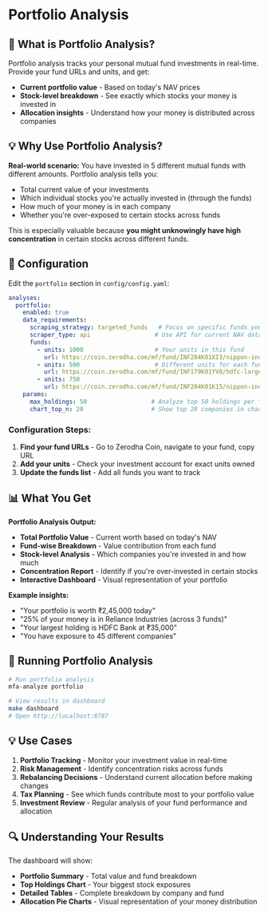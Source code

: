 # Portfolio Analysis

## 🎯 What is Portfolio Analysis?

Portfolio analysis tracks your personal mutual fund investments in real-time. Provide your fund URLs and units, and get:

- **Current portfolio value** - Based on today's NAV prices
- **Stock-level breakdown** - See exactly which stocks your money is invested in
- **Allocation insights** - Understand how your money is distributed across companies

## 💡 Why Use Portfolio Analysis?

**Real-world scenario:** You have invested in 5 different mutual funds with different amounts. Portfolio analysis tells you:
- Total current value of your investments
- Which individual stocks you're actually invested in (through the funds)
- How much of your money is in each company
- Whether you're over-exposed to certain stocks across funds

This is especially valuable because **you might unknowingly have high concentration** in certain stocks across different funds.

## 🔧 Configuration

Edit the `portfolio` section in `config/config.yaml`:

```yaml
analyses:
  portfolio:
    enabled: true
    data_requirements:
      scraping_strategy: targeted_funds   # Focus on specific funds you own
      scraper_type: api                  # Use API for current NAV data
      funds:
        - units: 1000                    # Your units in this fund
          url: https://coin.zerodha.com/mf/fund/INF204K01XI3/nippon-india-large-cap-fund-direct-growth
        - units: 500                     # Different units for each fund
          url: https://coin.zerodha.com/mf/fund/INF179K01YV8/hdfc-large-cap-fund-direct-growth
        - units: 750
          url: https://coin.zerodha.com/mf/fund/INF204K01K15/nippon-india-small-cap-fund-direct-growth
    params:
      max_holdings: 50                  # Analyze top 50 holdings per fund
      chart_top_n: 20                   # Show top 20 companies in charts
```

### Configuration Steps:

1. **Find your fund URLs** - Go to Zerodha Coin, navigate to your fund, copy URL
2. **Add your units** - Check your investment account for exact units owned
3. **Update the funds list** - Add all funds you want to track

## 📊 What You Get

**Portfolio Analysis Output:**
- **Total Portfolio Value** - Current worth based on today's NAV
- **Fund-wise Breakdown** - Value contribution from each fund
- **Stock-level Analysis** - Which companies you're invested in and how much
- **Concentration Report** - Identify if you're over-invested in certain stocks
- **Interactive Dashboard** - Visual representation of your portfolio

**Example insights:**
- "Your portfolio is worth ₹2,45,000 today"
- "25% of your money is in Reliance Industries (across 3 funds)"
- "Your largest holding is HDFC Bank at ₹35,000"
- "You have exposure to 45 different companies"

## 🚀 Running Portfolio Analysis

```bash
# Run portfolio analysis
mfa-analyze portfolio

# View results in dashboard
make dashboard
# Open http://localhost:8787
```

## 💡 Use Cases

1. **Portfolio Tracking** - Monitor your investment value in real-time
2. **Risk Management** - Identify concentration risks across funds
3. **Rebalancing Decisions** - Understand current allocation before making changes
4. **Tax Planning** - See which funds contribute most to your portfolio value
5. **Investment Review** - Regular analysis of your fund performance and allocation

## 🔍 Understanding Your Results

The dashboard will show:
- **Portfolio Summary** - Total value and fund breakdown
- **Top Holdings Chart** - Your biggest stock exposures
- **Detailed Tables** - Complete breakdown by company and fund
- **Allocation Pie Charts** - Visual representation of your money distribution